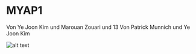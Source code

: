# MYAP1
Von Ye Joon Kim und Marouan Zouari
und 13 Von Patrick Munnich und Ye Joon Kim

![alt text](https://pbs.twimg.com/media/C_ulfvjXgAIqsNu.jpg)
